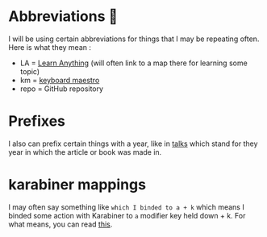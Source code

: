 # Abbreviations 🔖
I will be using certain abbreviations for things that I may be repeating often. Here is what they mean : 
- LA = [Learn Anything](https://learn-anything.xyz) (will often link to a map there for learning some topic)
- km = [keyboard maestro](../macOS/apps/km/km.md)
- repo = GitHub repository

# Prefixes
I also can prefix certain things with a year, like in [talks](../talks/Talks.md) which stand for they year in which the article or book was made in.

# karabiner mappings
I may often say something like `which I binded to a + k` which means I binded some action with Karabiner to `a` modifier key held down + k. For what means, you can read [this](../macOS/apps/karabiner/Karabiner.md).